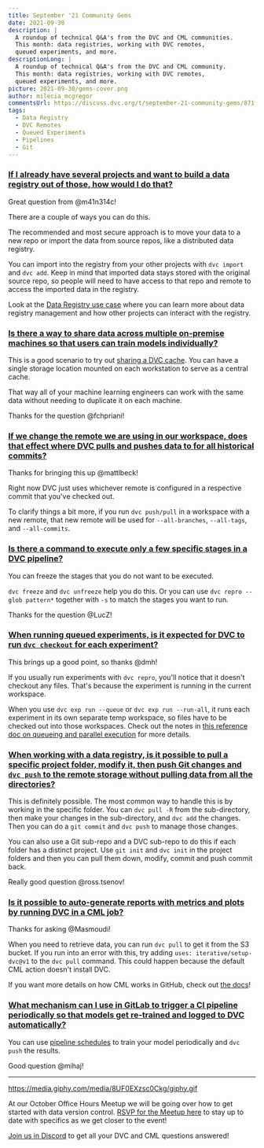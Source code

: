 ```yaml
---
title: September '21 Community Gems
date: 2021-09-30
description: |
  A roundup of technical Q&A's from the DVC and CML communities.
  This month: data registries, working with DVC remotes,
  queued experiments, and more.
descriptionLong: |
  A roundup of technical Q&A's from the DVC and CML community.
  This month: data registries, working with DVC remotes,
  queued experiments, and more.
picture: 2021-09-30/gems-cover.png
author: milecia_mcgregor
commentsUrl: https://discuss.dvc.org/t/september-21-community-gems/871
tags:
  - Data Registry
  - DVC Remotes
  - Queued Experiments
  - Pipelines
  - Git
---
```


### [If I already have several projects and want to build a data registry out of those, how would I do that?](https://discord.com/channels/485586884165107732/563406153334128681/879651401318400021)

Great question from @m41n314c!

There are a couple of ways you can do this.

The recommended and most secure approach is to move your data to a new repo or
import the data from source repos, like a distributed data registry.

You can import into the registry from your other projects with `dvc import` and
`dvc add`. Keep in mind that imported data stays stored with the original source
repo, so people will need to have access to that repo and remote to access the
imported data in the registry.

Look at the
[Data Registry use case](https://dvc.org/doc/use-cases/data-registries) where
you can learn more about data registry management and how other projects can
interact with the registry.

### [Is there a way to share data across multiple on-premise machines so that users can train models individually?](https://discord.com/channels/485586884165107732/563406153334128681/879718738163826698)

This is a good scenario to try out
[sharing a DVC cache](https://dvc.org/doc/user-guide/how-to/share-a-dvc-cache).
You can have a single storage location mounted on each workstation to serve as a
central cache.

That way all of your machine learning engineers can work with the same data
without needing to duplicate it on each machine.

Thanks for the question @fchpriani!

### [If we change the remote we are using in our workspace, does that effect where DVC pulls and pushes data to for all historical commits?](https://discord.com/channels/485586884165107732/563406153334128681/882951655979622400)

Thanks for bringing this up @mattlbeck!

Right now DVC just uses whichever remote is configured in a respective commit
that you've checked out.

To clarify things a bit more, if you run `dvc push/pull` in a workspace with a
new remote, that new remote will be used for `--all-branches`, `--all-tags`, and
`--all-commits`.

### [Is there a command to execute only a few specific stages in a DVC pipeline?](https://discord.com/channels/485586884165107732/485596304961962003/888054401640562698)

You can freeze the stages that you do not want to be executed.

`dvc freeze` and `dvc unfreeze` help you do this. Or you can use
`dvc repro --glob pattern*` together with `-s` to match the stages you want to
run.

Thanks for the question @LucZ!

### [When running queued experiments, is it expected for DVC to run `dvc checkout` for each experiment?](https://discord.com/channels/485586884165107732/485596304961962003/883144885417431081)

This brings up a good point, so thanks @dmh!

If you usually run experiments with `dvc repro`, you'll notice that it doesn't
checkout any files. That's because the experiment is running in the current
workspace.

When you use `dvc exp run --queue` or `dvc exp run --run-all`, it runs each
experiment in its own separate temp workspace, so files have to be checked out
into those workspaces. Check out the notes in
[this reference doc on queueing and parallel execution](https://dvc.org/doc/command-reference/exp/run#queueing-and-parallel-execution)
for more details.

### [When working with a data registry, is it possible to pull a specific project folder, modify it, then push Git changes and `dvc push` to the remote storage without pulling data from all the directories?](https://discord.com/channels/485586884165107732/485596304961962003/887427010044002345)

This is definitely possible. The most common way to handle this is by working in
the specific folder. You can `dvc pull -R` from the sub-directory, then make
your changes in the sub-directory, and `dvc add` the changes. Then you can do a
`git commit` and `dvc push` to manage those changes.

You can also use a Git sub-repo and a DVC sub-repo to do this if each folder has
a distinct project. Use `git init` and `dvc init` in the project folders and
then you can pull them down, modify, commit and push commit back.

Really good question @ross.tsenov!

### [Is it possible to auto-generate reports with metrics and plots by running DVC in a CML job?](https://discord.com/channels/485586884165107732/728693131557732403/877072469188575262)

Thanks for asking @Masmoudi!

When you need to retrieve data, you can run `dvc pull` to get it from the S3
bucket. If you run into an error with this, try adding
`uses: iterative/setup-dvc@v1` to the `dvc pull` command. This could happen
because the default CML action doesn't install DVC.

If you want more details on how CML works in GitHub, check out
[the docs](https://cml.dev/doc/start/github#the-cml-github-action)!

### [What mechanism can I use in GitLab to trigger a CI pipeline periodically so that models get re-trained and logged to DVC automatically?](https://discord.com/channels/485586884165107732/728693131557732403/887306645883990037)

You can use
[pipeline schedules](https://docs.gitlab.com/ee/ci/pipelines/schedules.html) to
train your model periodically and `dvc push` the results.

Good question @mihaj!

---

https://media.giphy.com/media/8UF0EXzsc0Ckg/giphy.gif

At our October Office Hours Meetup we will be going over how to get started with
data version control.
[RSVP for the Meetup here](https://www.meetup.com/DVC-Community-Virtual-Meetups/events/280814318/)
to stay up to date with specifics as we get closer to the event!

[Join us in Discord](https://discord.com/invite/dvwXA2N) to get all your DVC and
CML questions answered!
